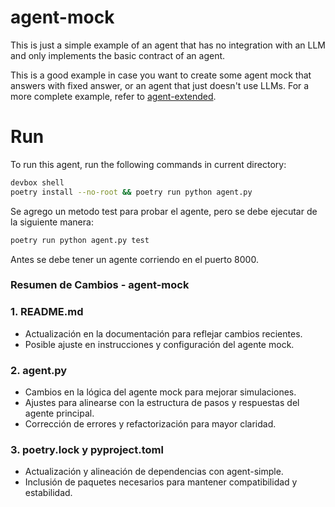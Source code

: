 # agent-mock

This is just a simple example of an agent that has no integration with an LLM and only implements the basic contract of an agent.

This is a good example in case you want to create some agent mock that answers with fixed answer, or an agent that just doesn't use LLMs. For a more complete example, refer to [agent-extended](./agent-extended/README.md).

# Run

To run this agent, run the following commands in current directory:

```bash
devbox shell
poetry install --no-root && poetry run python agent.py
```

Se agrego un metodo test para probar el agente, pero se debe ejecutar de la siguiente manera:

```bash
poetry run python agent.py test
```

Antes se debe tener un agente corriendo en el puerto 8000.

### Resumen de Cambios - agent-mock

### 1. README.md

- Actualización en la documentación para reflejar cambios recientes.
- Posible ajuste en instrucciones y configuración del agente mock.

### 2. agent.py

- Cambios en la lógica del agente mock para mejorar simulaciones.
- Ajustes para alinearse con la estructura de pasos y respuestas del agente principal.
- Corrección de errores y refactorización para mayor claridad.

### 3. poetry.lock y pyproject.toml

- Actualización y alineación de dependencias con agent-simple.
- Inclusión de paquetes necesarios para mantener compatibilidad y estabilidad.
